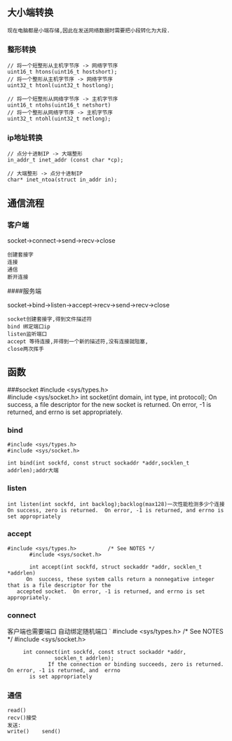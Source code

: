 ## 大小端转换

	现在电脑都是小端存储,因此在发送网络数据时需要把小段转化为大段.

### 整形转换

	// 将一个短整形从主机字节序 -> 网络字节序
	uint16_t htons(uint16_t hostshort);	
	// 将一个整形从主机字节序 -> 网络字节序
	uint32_t htonl(uint32_t hostlong);	
	
	// 将一个短整形从网络字节序 -> 主机字节序
	uint16_t ntohs(uint16_t netshort)
	// 将一个整形从网络字节序 -> 主机字节序
	uint32_t ntohl(uint32_t netlong);

### ip地址转换

	// 点分十进制IP -> 大端整形
	in_addr_t inet_addr (const char *cp);
	
	// 大端整形 -> 点分十进制IP
	char* inet_ntoa(struct in_addr in);

## 通信流程
### 客户端

socket->connect->send->recv->close

	创建套接字
	连接
	通信
	断开连接

####服务端

socket->bind->listen->accept->recv->send->recv->close

	socket创建套接字,得到文件描述符
	bind 绑定端口ip
	listen监听端口
	accept 等待连接,并得到一个新的描述符,没有连接就阻塞,
	close两次挥手


## 函数
###socket
	#include <sys/types.h>         
       	#include <sys/socket.h>
	int socket(int domain, int type, int protocol);
	On success, a file descriptor for the new socket is returned.  On error, -1 is  returned,  and
       	errno is set appropriately.

### bind

	#include <sys/types.h>         	
	#include <sys/socket.h>
	
	int bind(int sockfd, const struct sockaddr *addr,socklen_t addrlen);addr大端

### listen

	int listen(int sockfd, int backlog);backlog(max128)一次性能检测多少个连接
	On success, zero is returned.  On error, -1 is returned, and errno is set appropriately

### accept 

	#include <sys/types.h>          /* See NOTES */
	       #include <sys/socket.h>
	
	       int accept(int sockfd, struct sockaddr *addr, socklen_t *addrlen) 
	      On  success, these system calls return a nonnegative integer that is a file descriptor for the
       accepted socket.  On error, -1 is returned, and errno is set appropriately.
    

### connect
客户端也需要端口
 自动绑定随机端口
`	 #include <sys/types.h>          /* See NOTES */
         	 #include <sys/socket.h>

      	 int connect(int sockfd, const struct sockaddr *addr,
                   socklen_t addrlen);
	             If the connection or binding succeeds, zero is returned.  On error, -1 is returned, and  errno
	       is set appropriately
	       
### 通信

	read()
	recv()接受
	发送:
	write()    send()
		       